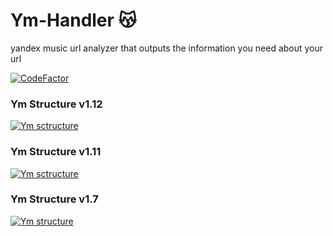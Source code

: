 # Ym-Handler 😽
yandex music url analyzer that outputs the information you need about your url

[![CodeFactor](https://www.codefactor.io/repository/github/uewquewqueqwue/ym-handler/badge)](https://www.codefactor.io/repository/github/uewquewqueqwue/ym-handler)

### Ym Structure v1.12
[![Ym sctructure](https://github.com/uewquewqueqwue/Ym-Handler/blob/main/update_images/v1_12.png)](https://github.com/uewquewqueqwue/Ym-Handler/blob/main/update_images/v1_12.png)

### Ym Structure v1.11
[![Ym sctructure](https://github.com/uewquewqueqwue/Ym-Handler/blob/main/update_images/v1_11.png)](https://github.com/uewquewqueqwue/Ym-Handler/blob/main/update_images/v1_11.png)

### Ym Structure v1.7
[![Ym structure](https://github.com/uewquewqueqwue/Ym-Handler/blob/main/update_images/v1_7.png)](https://github.com/uewquewqueqwue/Ym-Handler/blob/main/update_images/v1_7.png)
